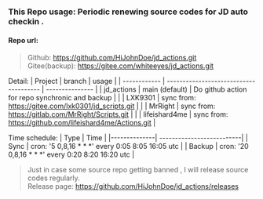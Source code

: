 ### This Repo usage:   Periodic renewing source codes for JD auto checkin .
  

#### Repo url:
> Github: https://github.com/HiJohnDoe/jd_actions.git  
> Gitee(backup): https://gitee.com/whiteeyes/jd_actions.git  

Detail:
|    Project   | branch               |                 usage               |
| ------------ | -------------------------------------- | ---------------   |
|  jd_actions  | main   (default)     |              Do github action for repo synchronic and backup          |
|              | LXK9301              |             sync from: https://gitee.com/lxk0301/jd_scripts.git           |
|              | MrRight              |             sync from: https://gitlab.com/MrRight/Scripts.git          |
|              | lifeishard4me        |             sync from: https://github.com/lifeishard4me/Actions.git          |

Time schedule:
|    Type  |        Time               |
|--------------| --------------------------|
|     Sync     | cron:  '5 0,8,16 * * *'  every 0:05 8:05 16:05 utc |
|     Backup   | cron:  '20 0,8,16 * * *' every 0:20 8:20 16:20 utc   |

> Just in case some source repo getting banned , I will release source codes regularly.  
> Release page: https://github.com/HiJohnDoe/jd_actions/releases
